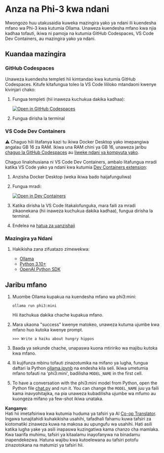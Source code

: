 <!--
CO_OP_TRANSLATOR_METADATA:
{
  "original_hash": "3edae6aebc3d0143037109e8af58f1ac",
  "translation_date": "2025-05-09T07:15:42+00:00",
  "source_file": "md/01.Introduction/01/01.EnvironmentSetup.md",
  "language_code": "sw"
}
-->
# Anza na Phi-3 kwa ndani

Mwongozo huu utakusaidia kuweka mazingira yako ya ndani ili kuendesha mfano wa Phi-3 kwa kutumia Ollama. Unaweza kuendesha mfano kwa njia kadhaa tofauti, ikiwa ni pamoja na kutumia GitHub Codespaces, VS Code Dev Containers, au mazingira yako ya ndani.

## Kuandaa mazingira

### GitHub Codespaces

Unaweza kuendesha templeti hii kimtandao kwa kutumia GitHub Codespaces. Kitufe kitafungua toleo la VS Code lililoko mtandaoni kwenye kivinjari chako:

1. Fungua templeti (hii inaweza kuchukua dakika kadhaa):

    [![Open in GitHub Codespaces](https://github.com/codespaces/badge.svg)](https://codespaces.new/microsoft/phi-3cookbook)

2. Fungua dirisha la terminal

### VS Code Dev Containers

⚠️ Chaguo hili litafanya kazi tu ikiwa Docker Desktop yako imepangiwa angalau GB 16 za RAM. Ikiwa una RAM chini ya GB 16, unaweza jaribu [chaguo la GitHub Codespaces](../../../../../md/01.Introduction/01) au [liweke ndani ya kompyuta yako](../../../../../md/01.Introduction/01).

Chaguo linalohusiana ni VS Code Dev Containers, ambalo litafungua mradi katika VS Code yako ya ndani kwa kutumia [Dev Containers extension](https://marketplace.visualstudio.com/items?itemName=ms-vscode-remote.remote-containers):

1. Anzisha Docker Desktop (weka ikiwa bado haijafunguliwa)
2. Fungua mradi:

    [![Open in Dev Containers](https://img.shields.io/static/v1?style=for-the-badge&label=Dev%20Containers&message=Open&color=blue&logo=visualstudiocode)](https://vscode.dev/redirect?url=vscode://ms-vscode-remote.remote-containers/cloneInVolume?url=https://github.com/microsoft/phi-3cookbook)

3. Katika dirisha la VS Code litakalofunguka, mara faili za mradi zikaonekana (hii inaweza kuchukua dakika kadhaa), fungua dirisha la terminal.
4. Endelea na [hatua za uanzishaji](../../../../../md/01.Introduction/01)

### Mazingira ya Ndani

1. Hakikisha zana zifuatazo zimewekwa:

    * [Ollama](https://ollama.com/)
    * [Python 3.10+](https://www.python.org/downloads/)
    * [OpenAI Python SDK](https://pypi.org/project/openai/)

## Jaribu mfano

1. Muombe Ollama kupakua na kuendesha mfano wa phi3:mini:

    ```shell
    ollama run phi3:mini
    ```

    Hii itachukua dakika chache kupakua mfano.

2. Mara ukaona "success" kwenye matokeo, unaweza kutuma ujumbe kwa mfano huo kutoka kwenye prompt.

    ```shell
    >>> Write a haiku about hungry hippos
    ```

3. Baada ya sekunde chache, unapaswa kuona mtiririko wa majibu kutoka kwa mfano.

4. Ili kujifunza mbinu tofauti zinazotumika na mifano ya lugha, fungua daftari la Python [ollama.ipynb](../../../../../code/01.Introduce/ollama.ipynb) na endesha kila seli. Ikiwa umetumia mfano tofauti na 'phi3:mini', badilisha `MODEL_NAME` in the first cell.

5. To have a conversation with the phi3:mini model from Python, open the Python file [chat.py](../../../../../code/01.Introduce/chat.py) and run it. You can change the `MODEL_NAME` juu ya faili kama inavyohitajika, na pia unaweza kubadilisha ujumbe wa mfumo au kuongeza mifano ya few-shot ikiwa unataka.

**Kanganyo**:  
Hati hii imetafsiriwa kwa kutumia huduma ya tafsiri ya AI [Co-op Translator](https://github.com/Azure/co-op-translator). Ingawa tunajitahidi kuhakikisha usahihi, tafadhali fahamu kuwa tafsiri za kiotomatiki zinaweza kuwa na makosa au upungufu wa usahihi. Hati asili katika lugha yake ya asili inapaswa kuzingatiwa kama chanzo cha mamlaka. Kwa taarifa muhimu, tafsiri ya kitaalamu inayofanywa na binadamu inapendekezwa. Hatuna wajibu kwa kutoelewana au tafsiri potofu zinazotokana na matumizi ya tafsiri hii.